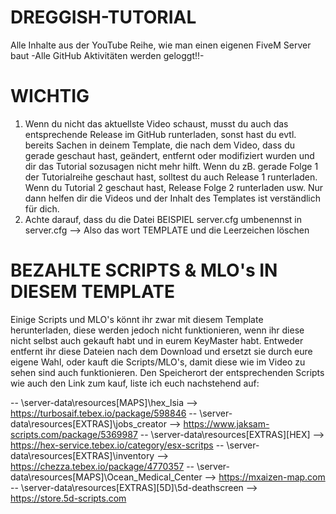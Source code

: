 # DREGGISH-TUTORIAL
Alle Inhalte aus der YouTube Reihe, wie man einen eigenen FiveM Server baut
-Alle GitHub Aktivitäten werden geloggt!!-

# WICHTIG
1) Wenn du nicht das aktuellste Video schaust, musst du auch das entsprechende Release im GitHub runterladen, sonst hast du evtl. bereits Sachen in deinem Template, die nach dem Video, dass du gerade geschaut hast, geändert, entfernt oder modifiziert wurden und dir das Tutorial sozusagen nicht mehr hilft. Wenn du zB. gerade Folge 1 der Tutorialreihe geschaut hast, solltest du auch Release 1 runterladen. Wenn du Tutorial 2 geschaut hast, Release Folge 2 runterladen usw. Nur dann helfen dir die Videos und der Inhalt des Templates ist verständlich für dich. 
2) Achte darauf, dass du die Datei BEISPIEL server.cfg umbenennst in server.cfg --> Also das wort TEMPLATE und die Leerzeichen löschen


# BEZAHLTE SCRIPTS & MLO's IN DIESEM TEMPLATE
Einige Scripts und MLO's könnt ihr zwar mit diesem Template herunterladen, diese werden jedoch nicht funktionieren, wenn ihr diese nicht selbst auch gekauft habt und in eurem KeyMaster habt. 
Entweder entfernt ihr diese Dateien nach dem Download und ersetzt sie durch eure eigene Wahl, oder kauft die Scripts/MLO's, damit diese wie im Video zu sehen sind auch funktionieren. 
Den Speicherort der entsprechenden Scripts wie auch den Link zum kauf, liste ich euch nachstehend auf: 

-- \server-data\resources\[MAPS]\hex_lsia --> https://turbosaif.tebex.io/package/598846
-- \server-data\resources\[EXTRAS]\jobs_creator --> https://www.jaksam-scripts.com/package/5369987
-- \server-data\resources\[EXTRAS]\[HEX] --> https://hex-service.tebex.io/category/esx-scritps
-- \server-data\resources\[EXTRAS]\inventory --> https://chezza.tebex.io/package/4770357
-- \server-data\resources\[MAPS]\Ocean_Medical_Center --> https://mxaizen-map.com
-- \server-data\resources\[EXTRAS]\[5D]\5d-deathscreen --> https://store.5d-scripts.com
